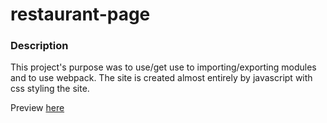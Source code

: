 # restaurant-page

### Description 
This project's purpose was to use/get use to importing/exporting modules and to use webpack. The site is created almost entirely by javascript with css styling the site.

Preview [here](https://high23.github.io/restaurant-page/)